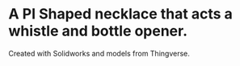 # A PI Shaped necklace that acts a whistle and bottle opener.

Created with Solidworks and models from Thingverse.
